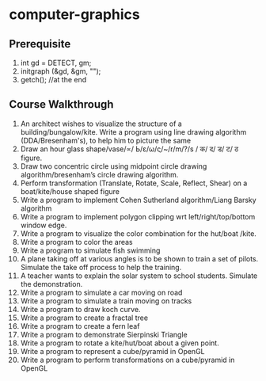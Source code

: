 # computer-graphics


## Prerequisite

1. int gd = DETECT, gm;
2. initgraph (&gd, &gm, "");
3. getch(); //at the end


## Course Walkthrough

1. 	An architect wishes to visualize the structure of a building/bungalow/kite. 
	Write a program using line drawing algorithm (DDA/Bresenham's), to help him to picture the same
2. 	Draw an hour glass shape/vase/∝/ Ь/ε/ω/ς/~/r/m/?/s / क/ द/ ड/ ट/ ठ figure.
3. 	Draw two concentric circle using midpoint circle drawing algorithm/bresenham’s circle drawing algorithm.
4. 	Perform transformation (Translate, Rotate, Scale, Reflect, Shear) on a boat/kite/house shaped figure
5. 	Write a program to implement Cohen Sutherland algorithm/Liang Barsky algorithm
6. 	Write a program to implement polygon clipping wrt left/right/top/bottom window edge.
7. 	Write a program to visualize the color combination for the hut/boat /kite.
8. 	Write a program to color the areas 
9. 	Write a program to simulate fish swimming
10. A plane taking off at various angles is to be shown to train a set of pilots. Simulate the take off process to help the training.
11. A teacher wants to explain the solar system to school students. Simulate the demonstration.
12. Write a program to simulate a car moving on road
13. Write a program to simulate a train moving on tracks
14. Write a program to draw koch curve.
15. Write a program to create a fractal tree
16. Write a program to create a fern leaf 
17. Write a program to demonstrate Sierpinski Triangle
18. Write a program to rotate a kite/hut/boat about a given point. 
19. Write a program to represent a cube/pyramid in OpenGL
20. Write a program to perform transformations on a cube/pyramid in OpenGL




